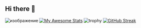 ## Hi there 👋

![изображение](https://github.com/user-attachments/assets/d79abede-4485-4411-b6bc-40a28e1e3a61)
[![My Awesome Stats](https://awesome-github-stats.azurewebsites.net/user-stats/KIRALAINEisSTUPID?cardType=github&theme=dracula&preferLogin=false&Background=000000)](https://git.io/awesome-stats-card)
![trophy](https://github-profile-trophy.vercel.app/?username=ryo-ma&theme=dracula)
[![GitHub Streak](https://github-readme-streak-stats.herokuapp.com?user=KIRALAINEisSTUPID&theme=dracula&hide_longest_streak=true)](https://git.io/streak-stats) 
